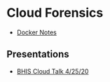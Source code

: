 # Cloud Forensics

- [Docker Notes](mainDocker.md)



## Presentations

- [BHIS Cloud Talk 4/25/20](BHIS_Cloud/BHIS_Cloud.md)

